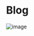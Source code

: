 # Blog
![image](https://user-images.githubusercontent.com/70634470/120902335-21128300-c640-11eb-9e25-d57f68e1e0d7.png)

